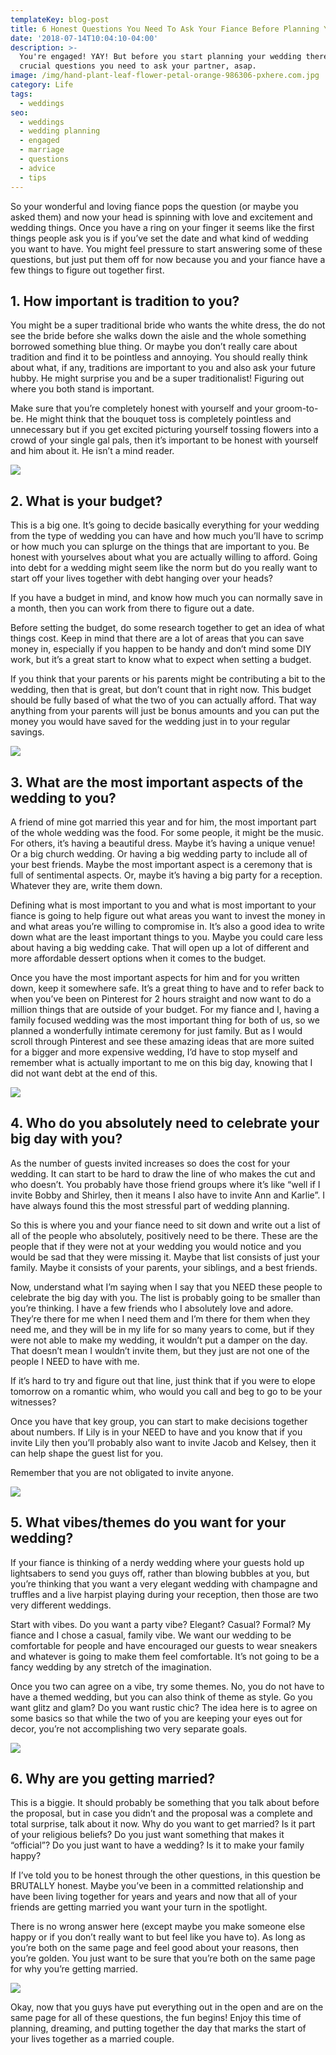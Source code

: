 ```yaml
---
templateKey: blog-post
title: 6 Honest Questions You Need To Ask Your Fiance Before Planning Your Wedding
date: '2018-07-14T10:04:10-04:00'
description: >-
  You're engaged! YAY! But before you start planning your wedding there are 6
  crucial questions you need to ask your partner, asap.
image: /img/hand-plant-leaf-flower-petal-orange-986306-pxhere.com.jpg
category: Life
tags:
  - weddings
seo:
  - weddings
  - wedding planning
  - engaged
  - marriage
  - questions
  - advice
  - tips
---
```

So your wonderful and loving fiance pops the question (or maybe you asked them) and now your head is spinning with love and excitement and wedding things. Once you have a ring on your finger it seems like the first things people ask you is if you’ve set the date and what kind of wedding you want to have. You might feel pressure to start answering some of these questions, but just put them off for now because you and your fiance have a few things to figure out together first. 

## 1. How important is tradition to you?

You might be a super traditional bride who wants the white dress, the do not see the bride before she walks down the aisle and the whole something borrowed something blue thing. Or maybe you don’t really care about tradition and find it to be pointless and annoying. You should really think about what, if any, traditions are important to you and also ask your future hubby. He might surprise you and be a super traditionalist! Figuring out where you both stand is important. 

Make sure that you’re completely honest with yourself and your groom-to-be. He might think that the bouquet toss is completely pointless and unnecessary but if you get excited picturing yourself tossing flowers into a crowd of your single gal pals, then it’s important to be honest with yourself and him about it. He isn’t a mind reader. 

![](/img/bouquet_meme.jpg)

## 2. What is your budget?

This is a big one. It’s going to decide basically everything for your wedding from the type of wedding you can have and how much you’ll have to scrimp or how much you can splurge on the things that are important to you. Be honest with yourselves about what you are actually willing to afford. Going into debt for a wedding might seem like the norm but do you really want to start off your lives together with debt hanging over your heads? 

If you have a budget in mind, and know how much you can normally save in a month, then you can work from there to figure out a date. 

Before setting the budget, do some research together to get an idea of what things cost. Keep in mind that there are a lot of areas that you can save money in, especially if you happen to be handy and don’t mind some DIY work, but it’s a great start to know what to expect when setting a budget.

If you think that your parents or his parents might be contributing a bit to the wedding, then that is great, but don’t count that in right now. This budget should be fully based of what the two of you can actually afford. That way anything from your parents will just be bonus amounts and you can put the money you would have saved for the wedding just in to your regular savings. 

![](/img/wedding-budget.jpg)

## 3. What are the most important aspects of the wedding to you?

A friend of mine got married this year and for him, the most important part of the whole wedding was the food. For some people, it might be the music. For others, it’s having a beautiful dress. Maybe it’s having a unique venue! Or a big church wedding. Or having a big wedding party to include all of your best friends. Maybe the most important aspect is a ceremony that is full of sentimental aspects. Or, maybe it’s having a big party for a reception. Whatever they are, write them down. 

Defining what is most important to you and what is most important to your fiance is going to help figure out what areas you want to invest the money in and what areas you’re willing to compromise in. It’s also a good idea to write down what are the least important things to you. Maybe you could care less about having a big wedding cake. That will open up a lot of different and more affordable dessert options when it comes to the budget. 

Once you have the most important aspects for him and for you written down, keep it somewhere safe. It’s a great thing to have and to refer back to when you’ve been on Pinterest for 2 hours straight and now want to do a million things that are outside of your budget. For my fiance and I, having a family focused wedding was the most important thing for both of us, so we planned a wonderfully intimate ceremony for just family. But as I would scroll through Pinterest and see these amazing ideas that are more suited for a bigger and more expensive wedding, I’d have to stop myself and remember what is actually important to me on this big day, knowing that I did not want debt at the end of this. 

![](/img/marriage-636018_1280.jpg)

## 4. Who do you absolutely need to celebrate your big day with you?

As the number of guests invited increases so does the cost for your wedding. It can start to be hard to draw the line of who makes the cut and who doesn’t. You probably have those friend groups where it’s like “well if I invite Bobby and Shirley, then it means I also have to invite Ann and Karlie”.  I have always found this the most stressful part of wedding planning. 

So this is where you and your fiance need to sit down and write out a list of all of the people who absolutely, positively need to be there. These are the people that if they were not at your wedding you would notice and you would be sad that they were missing it. Maybe that list consists of just your family. Maybe it consists of your parents, your siblings, and a best friends. 

Now, understand what I’m saying when I say that you NEED these people to celebrate the big day with you. The list is probably going to be smaller than you’re thinking. I have a few friends who I absolutely love and adore. They’re there for me when I need them and I’m there for them when they need me, and they will be in my life for so many years to come, but if they were not able to make my wedding, it wouldn’t put a damper on the day. That doesn’t mean I wouldn’t invite them, but they just are not one of the people I NEED to have with me. 

If it’s hard to try and figure out that line, just think that if you were to elope tomorrow on a romantic whim, who would you call and beg to go to be your witnesses? 

Once you have that key group, you can start to make decisions together about numbers. If Lily is in your NEED to have and you know that if you invite Lily then you’ll probably also want to invite Jacob and Kelsey, then it can help shape the guest list for you. 

Remember that you are not obligated to invite anyone.

![](/img/ask-me-again-y4k510.jpg)

## 5. What vibes/themes do you want for your wedding?

If your fiance is thinking of a nerdy wedding where your guests hold up lightsabers to send you guys off, rather than blowing bubbles at you, but you’re thinking that you want a very elegant wedding with champagne and truffles and a live harpist playing during your reception, then those are two very different weddings. 

Start with vibes. Do you want a party vibe? Elegant? Casual? Formal? My fiance and I chose a casual, family vibe. We want our wedding to be comfortable for people and have encouraged our guests to wear sneakers and whatever is going to make them feel comfortable. It’s not going to be a fancy wedding by any stretch of the imagination.

Once you two can agree on a vibe, try some themes. No, you do not have to have a themed wedding, but you can also think of theme as style. Go you want glitz and glam? Do you want rustic chic? The idea here is to agree on some basics so that while the two of you are keeping your eyes out for decor, you’re not accomplishing two very separate goals. 

![](/img/akemy-mory-635815-unsplash.jpg)

## 6. Why are you getting married?

This is a biggie. It should probably be something that you talk about before the proposal, but in case you didn’t and the proposal was a complete and total surprise, talk about it now. Why do you want to get married? Is it part of your religious beliefs? Do you just want something that makes it “official”? Do you just want to have a wedding? Is it to make your family happy?

If I’ve told you to be honest through the other questions, in this question be BRUTALLY honest. Maybe you’ve been in a committed relationship and have been living together for years and years and now that all of your friends are getting married you want your turn in the spotlight. 

There is no wrong answer here (except maybe you make someone else happy or if you don’t really want to but feel like you have to). As long as you’re both on the same page and feel good about your reasons, then you’re golden. You just want to be sure that you’re both on the same page for why you’re getting married.

![](/img/what-if-people-zbm2jg.jpg)

Okay, now that you guys have put everything out in the open and are on the same page for all of these questions, the fun begins! Enjoy this time of planning, dreaming, and putting together the day that marks the start of your lives together as a married couple.
